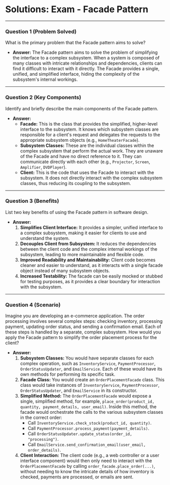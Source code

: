 
# Solutions: Exam - Facade Pattern

---

### Question 1 (Problem Solved)

What is the primary problem that the Facade pattern aims to solve?

-   **Answer:** The Facade pattern aims to solve the problem of simplifying the interface to a complex subsystem. When a system is composed of many classes with intricate relationships and dependencies, clients can find it difficult to interact with it directly. The Facade provides a single, unified, and simplified interface, hiding the complexity of the subsystem's internal workings.

---

### Question 2 (Key Components)

Identify and briefly describe the main components of the Facade pattern.

-   **Answer:**
    -   **Facade:** This is the class that provides the simplified, higher-level interface to the subsystem. It knows which subsystem classes are responsible for a client's request and delegates the requests to the appropriate subsystem objects (e.g., `HomeTheaterFacade`).
    -   **Subsystem Classes:** These are the individual classes within the complex subsystem that perform the actual work. They are unaware of the Facade and have no direct reference to it. They can communicate directly with each other (e.g., `Projector`, `Screen`, `Amplifier`, `DVDPlayer`).
    -   **Client:** This is the code that uses the Facade to interact with the subsystem. It does not directly interact with the complex subsystem classes, thus reducing its coupling to the subsystem.

---

### Question 3 (Benefits)

List two key benefits of using the Facade pattern in software design.

-   **Answer:**
    1.  **Simplifies Client Interface:** It provides a simpler, unified interface to a complex subsystem, making it easier for clients to use and understand the system.
    2.  **Decouples Client from Subsystem:** It reduces the dependencies between the client code and the complex internal workings of the subsystem, leading to more maintainable and flexible code.
    3.  **Improved Readability and Maintainability:** Client code becomes cleaner and easier to understand, as it interacts with a single facade object instead of many subsystem objects.
    4.  **Increased Testability:** The facade can be easily mocked or stubbed for testing purposes, as it provides a clear boundary for interaction with the subsystem.

---

### Question 4 (Scenario)

Imagine you are developing an e-commerce application. The order processing involves several complex steps: checking inventory, processing payment, updating order status, and sending a confirmation email. Each of these steps is handled by a separate, complex subsystem. How would you apply the Facade pattern to simplify the order placement process for the client?

-   **Answer:**
    1.  **Subsystem Classes:** You would have separate classes for each complex operation, such as `InventoryService`, `PaymentProcessor`, `OrderStatusUpdater`, and `EmailService`. Each of these would have its own methods for performing its specific task.
    2.  **Facade Class:** You would create an `OrderPlacementFacade` class. This class would take instances of `InventoryService`, `PaymentProcessor`, `OrderStatusUpdater`, and `EmailService` in its constructor.
    3.  **Simplified Method:** The `OrderPlacementFacade` would expose a single, simplified method, for example, `place_order(product_id, quantity, payment_details, user_email)`. Inside this method, the facade would orchestrate the calls to the various subsystem classes in the correct order:
        -   Call `InventoryService.check_stock(product_id, quantity)`.
        -   Call `PaymentProcessor.process_payment(payment_details)`.
        -   Call `OrderStatusUpdater.update_status(order_id, "processing")`.
        -   Call `EmailService.send_confirmation_email(user_email, order_details)`.
    4.  **Client Interaction:** The client code (e.g., a web controller or a user interface component) would then only need to interact with the `OrderPlacementFacade` by calling `order_facade.place_order(...)`, without needing to know the intricate details of how inventory is checked, payments are processed, or emails are sent.

